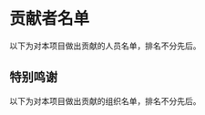 <script setup>
import { VPTeamMembers } from 'vitepress/theme'
import { members } from './members.ts'

</script>

# 贡献者名单

以下为对本项目做出贡献的人员名单，排名不分先后。

<VPTeamMembers size="small" :members="members" />

## 特别鸣谢

以下为对本项目做出贡献的组织名单，排名不分先后。

<div id="team">杭州电子科技大学计算机科协</div>
<br/>
<div id="team">杭州电子科技大学Student Research Training （SRT）</div>
<br/>
<div id="team">杭州电子科技大学 PaddlePaddle 领航团</div>
<br/>
<div id="team">杭州电子科技大学杭电助手</div>
<br/>
<div id="team">杭州电子科技大学信息安全协会 （Vidar Team）</div>
<br/>
<div id="team">Microchip 杭州电子科技大学 大学生科技创新孵化器实验室</div>
<br/>

<style>
.affiliation > .title, .profile > .data > .name, #team {
  font-weight: bold !important;
  color: transparent;
  background: -webkit-linear-gradient(
    256deg,
    var(--vp-c-brand),
    var(--vp-c-brand-light),
    var(--vp-c-brand-next)
  );
  -webkit-background-clip: text;
  background-clip: text;
  -webkit-text-fill-color: var(--vp-home-hero-name-color);
  animation: rainbow 3s cubic-bezier(0.1, 0.7, 1.0, 0.1) infinite !important;
}

</style>